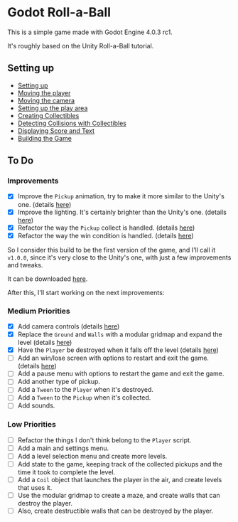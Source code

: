 # Godot Roll-a-Ball

This is a simple game made with Godot Engine 4.0.3 rc1.

It's roughly based on the Unity Roll-a-Ball tutorial.

## Setting up

* [Setting up](docs/setting-up.md)
* [Moving the player](docs/moving-the-player.md)
* [Moving the camera](docs/moving-the-camera.md)
* [Setting up the play area](docs/setting-up-the-play-area.md)
* [Creating Collectibles](docs/creating-collectibles.md)
* [Detecting Collisions with Collectibles](docs/detecting-collisions-with-collectibles.md)
* [Displaying Score and Text](docs/displaying-score-and-text.md)
* [Building the Game](docs/building-the-game.md)

## To Do

### Improvements

- [x] Improve the `Pickup` animation, try to make it more similar to the Unity's one. (details [here](docs/improvements.md#pickup-animation))
- [x] Improve the lighting. It's certainly brighter than the Unity's one. (details [here](docs/improvements.md#improving-the-lighting))
- [x] Refactor the way the `Pickup` collect is handled. (details [here](docs/improvements.md#refactoring-the-pickup-collect))
- [x] Refactor the way the win condition is handled. (details [here](docs/improvements.md#refactoring-the-win-condition))

So I consider this build to be the first version of the game, and I'll call it `v1.0.0`, since it's very close to the Unity's one, with just a few improvements and tweaks.

It can be downloaded [here](https://github.com/jrenato/godot-roll-a-ball/releases/tag/1.0.0).

After this, I'll start working on the next improvements:
### Medium Priorities

- [x] Add camera controls (details [here](docs/medium-priorities.md#camera-controls))
- [x] Replace the `Ground` and `Walls` with a modular gridmap and expand the level (details [here](docs/medium-priorities.md#modular-gridmap))
- [x] Have the `Player` be destroyed when it falls off the level (details [here](docs/medium-priorities.md#player-death-and-respawn))
- [ ] Add an win/lose screen with options to restart and exit the game. (details [here](docs/medium-priorities.md#losing-and-restarting-the-level))
- [ ] Add a pause menu with options to restart the game and exit the game.
- [ ] Add another type of pickup.
- [ ] Add a `Tween` to the `Player` when it's destroyed.
- [ ] Add a `Tween` to the `Pickup` when it's collected.
- [ ] Add sounds.

### Low Priorities

- [ ] Refactor the things I don't think belong to the `Player` script.
- [ ] Add a main and settings menu.
- [ ] Add a level selection menu and create more levels.
- [ ] Add state to the game, keeping track of the collected pickups and the time it took to complete the level.
- [ ] Add a `Coil` object that launches the player in the air, and create levels that uses it.
- [ ] Use the modular gridmap to create a maze, and create walls that can destroy the player.
- [ ] Also, create destructible walls that can be destroyed by the player.

